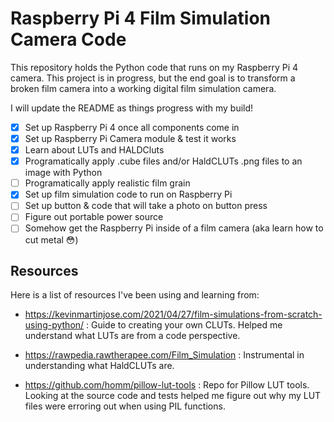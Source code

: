 # Raspberry Pi 4 Film Simulation Camera Code

This repository holds the Python code that runs on my Raspberry Pi 4 camera. This project is in progress, but the end goal is to transform a broken film camera into a working digital film simulation camera.

I will update the README as things progress with my build!

- [x] Set up Raspberry Pi 4 once all components come in
- [x] Set up Raspberry Pi Camera module & test it works
- [x] Learn about LUTs and HALDCluts
- [x] Programatically apply .cube files and/or HaldCLUTs .png files to an image with Python
- [ ] Programatically apply realistic film grain
- [x] Set up film simulation code to run on Raspberry Pi
- [ ] Set up button & code that will take a photo on button press
- [ ] Figure out portable power source
- [ ] Somehow get the Raspberry Pi inside of a film camera (aka learn how to cut metal 😳)

## Resources

Here is a list of resources I've been using and learning from:

- https://kevinmartinjose.com/2021/04/27/film-simulations-from-scratch-using-python/ : Guide to creating your own CLUTs. Helped me understand what LUTs are from a code perspective.

- https://rawpedia.rawtherapee.com/Film_Simulation : Instrumental in understanding what HaldCLUTs are.

- https://github.com/homm/pillow-lut-tools : Repo for Pillow LUT tools. Looking at the source code and tests helped me figure out why my LUT files were erroring out when using PIL functions.

